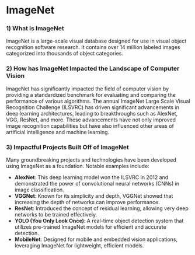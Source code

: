 # ImageNet

### 1) What is ImageNet
ImageNet is a large-scale visual database designed for use in visual object recognition software research. It contains over 14 million labeled images categorized into thousands of object categories. 

### 2) How has ImageNet Impacted the Landscape of Computer Vision
ImageNet has significantly impacted the field of computer vision by providing a standardized benchmark for evaluating and comparing the performance of various algorithms. The annual ImageNet Large Scale Visual Recognition Challenge (ILSVRC) has driven significant advancements in deep learning architectures, leading to breakthroughs such as AlexNet, VGG, ResNet, and more. These advancements have not only improved image recognition capabilities but have also influenced other areas of artificial intelligence and machine learning.

### 3) Impactful Projects Built Off of ImageNet
Many groundbreaking projects and technologies have been developed using ImageNet as a foundation. Notable examples include:
- **AlexNet**: This deep learning model won the ILSVRC in 2012 and demonstrated the power of convolutional neural networks (CNNs) in image classification.
- **VGGNet**: Known for its simplicity and depth, VGGNet showed that increasing the depth of networks can improve performance.
- **ResNet**: Introduced the concept of residual learning, allowing very deep networks to be trained effectively.
- **YOLO (You Only Look Once)**: A real-time object detection system that utilizes pre-trained ImageNet models for efficient and accurate detection.
- **MobileNet**: Designed for mobile and embedded vision applications, leveraging ImageNet for lightweight, efficient models.
